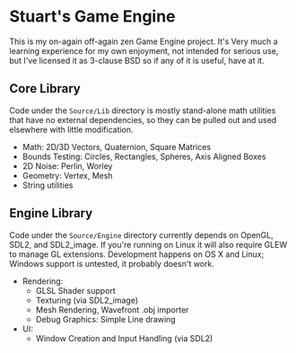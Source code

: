 Stuart's Game Engine
====================

This is my on-again off-again zen Game Engine project. It's Very much a learning experience for
my own enjoyment, not intended for serious use, but I've licensed it as 3-clause
BSD so if any of it is useful, have at it.

Core Library
------------

Code under the `Source/Lib` directory is mostly stand-alone math utilities that have no external
dependencies, so they can be pulled out and used elsewhere with little modification.

- Math: 2D/3D Vectors, Quaternion, Square Matrices
- Bounds Testing: Circles, Rectangles, Spheres, Axis Aligned Boxes
- 2D Noise: Perlin, Worley
- Geometry: Vertex, Mesh
- String utilities

Engine Library
--------------

Code under the `Source/Engine` directory currently depends on OpenGL, SDL2, and SDL2_image. If you're running
on Linux it will also require GLEW to manage GL extensions. Development happens on OS X and Linux; Windows
support is untested, it probably doesn't work.

- Rendering:
  - GLSL Shader support
  - Texturing (via SDL2_image)
  - Mesh Rendering, Wavefront .obj importer
  - Debug Graphics: Simple Line drawing
- UI:
  - Window Creation and Input Handling (via SDL2)
